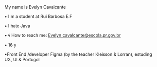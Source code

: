 My name is Evelyn Cavalcante

•  I'm a student at Rui Barbosa E.F 


•  I hate Java


• 🌀 How to reach me: Evelyn.cavalcante@escola.pr.gov.br


• 16 y


•Front End /developer Figma (by the teacher Kleisson & Lorran), estuding UX, UI & Portugol
